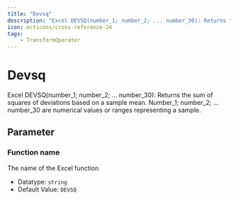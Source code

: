 ```yaml
---
title: "Devsq"
description: "Excel DEVSQ(number_1; number_2; ... number_30): Returns the sum of squares of deviations based on a sample mean. Number_1; number_2; ... number_30 are numerical values or ranges representing a sample."
icon: octicons/cross-reference-24
tags: 
    - TransformOperator
---
```

# Devsq
<!-- This file was generated - DO NOT CHANGE IT MANUALLY -->



Excel DEVSQ(number_1; number_2; ... number_30): Returns the sum of squares of deviations based on a sample mean. Number_1; number_2; ... number_30 are numerical values or ranges representing a sample.

## Parameter

### Function name

The name of the Excel function

- Datatype: `string`
- Default Value: `DEVSQ`



